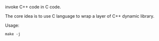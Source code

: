 invoke C++ code in C code.

The core idea is to use C language to wrap a layer of C++ dynamic library.



Usage:

```
make -j
```

